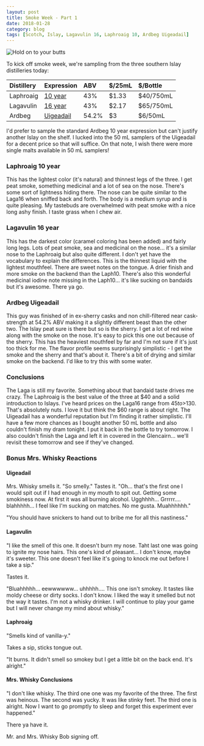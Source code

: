 ```yaml
---
layout: post
title: Smoke Week - Part 1
date: 2018-01-28
category: blog
tags: [Scotch, Islay, Lagavulin 16, Laphroaig 10, Ardbeg Uigeadail]
---
```


![Hold on to your butts](https://media.giphy.com/media/OCu7zWojqFA1W/giphy.gif)

To kick off smoke week, we're sampling from the three southern Islay distilleries today:


| Distillery | Expression | ABV | $/25mL | $/Bottle |
| :--- | :--- | :--- | :--- | :--- |
| Laphroaig | [10 year](https://www.laphroaig.com/product/laphroaig-10-year-old/) | 43% | $1.33 | $40/750mL |
| Lagavulin | [16 year](https://www.malts.com/en-us/our-whisky-collection/lagavulin/lagavulin-16-years-old/) | 43% | $2.17 | $65/750mL |
| Ardbeg | [Uigeadail](https://www.ardbeg.com/en-US/whisky/ultimate-range/uigeadail) | 54.2% | $3 | $6/50mL |


I'd prefer to sample the standard Ardbeg 10 year expression but can't justify another Islay on the shelf. I lucked into the 50 mL samplers of the Uigeadail for a decent price so that will suffice. On that note, I wish there were more single malts available in 50 mL samplers!

### Laphroaig 10 year

This has the lightest color (it's natural) and thinnest legs of the three. I get peat smoke, something medicinal and a lot of sea on the nose. There's some sort of lightness hiding there. The nose can be quite similar to the Laga16 when sniffed back and forth. The body is a medium syrup and is quite pleasing. My tastebuds are overwhelmed with peat smoke with a nice long ashy finish. I taste grass when I chew air.

### Lagavulin 16 year

This has the darkest color (caramel coloring has been added) and fairly long legs. Lots of peat smoke, sea and medicinal on the nose... it's a similar nose to the Laphroaig but also quite different. I don't yet have the vocabulary to explain the differences. This is the thinnest liquid with the lightest mouthfeel. There are sweet notes on the tongue. A drier finish and more smoke on the backend than the Laph10. There's also this wonderful medicinal iodine note missing in the Laph10... it's like sucking on bandaids but it's awesome. There ya go.

### Ardbeg Uigeadail

This guy was finished of in ex-sherry casks and non chill-filtered near cask-strength at 54.2% ABV making it a slightly different beast than the other two. The Islay peat sure is there but so is the sherry. I get a lot of red wine along with the smoke on the nose. It's easy to pick this one out because of the sherry. This has the heaviest mouthfeel by far and I'm not sure if it's just too thick for me. The flavor profile seems surprisingly simplistic - I get the smoke and the sherry and that's about it. There's a bit of drying and similar smoke on the backend. I'd like to try this with some water.

### Conclusions

The Laga is still my favorite. Something about that bandaid taste drives me crazy. The Laphroaig is the best value of the three at $40 and a solid introduction to Islays. I've heard prices on the Laga16 range from $45 to >$130. That's absolutely nuts. I love it but think the $60 range is about right. The Uigeadail has a wonderful reputation but I'm finding it rather simplistic. I'll have a few more chances as I bought another 50 mL bottle and also couldn't finish my dram tonight. I put it back in the bottle to try tomorrow. I also couldn't finish the Laga and left it in covered in the Glencairn... we'll revisit these tomorrow and see if they've changed.

### Bonus Mrs. Whisky Reactions

#### Uigeadail

Mrs. Whisky smells it. "So smelly." Tastes it. "Oh... that's the first one I would spit out if I had enough in my mouth to spit out. Getting some smokiness now. At first it was all burning alcohol. Ugghhhh... Grrrrr.... blahhhhh... I feel like I'm sucking on matches. No me gusta. Muahhhhhh."

"You should have snickers to hand out to bribe me for all this nastiness."

#### Lagavulin

"I like the smell of this one. It doesn't burn my nose. Taht last one was going to ignite my nose hairs. This one's kind of pleasant... I don't know, maybe it's sweeter. This one doesn't feel like it's going to knock me out before I take a sip."

Tastes it.

"Bluahhhhh... eewwwwww... uhhhhh.... This one isn't smokey. It tastes like moldy cheese or dirty socks. I don't know. I liked the way it smelled but not the way it tastes. I'm not a whisky drinker. I will continue to play your game but I will never change my mind about whisky."

#### Laphroaig

"Smells kind of vanilla-y."

Takes a sip, sticks tongue out.

"It burns. It didn't smell so smokey but I get a little bit on the back end. It's alright."

#### Mrs. Whisky Conclusions

"I don't like whisky. The third one one was my favorite of the three. The first was heinous. The second was yucky. It was like stinky feet. The third one is alright. Now I want to go promptly to sleep and forget this experiment ever happened."

There ya have it.

Mr. and Mrs. Whisky Bob signing off.
